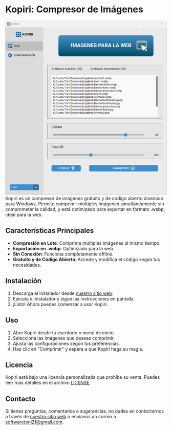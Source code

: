 # Kopiri: Compresor de Imágenes

![ui](example/banner-1.png)
Kopiri es un compresor de imágenes gratuito y de código abierto diseñado para Windows. Permite comprimir múltiples imágenes simultáneamente sin comprometer la calidad, y está optimizado para exportar en formato .webp, ideal para la web.

## Características Principales

- **Compresión en Lote**: Comprime múltiples imágenes al mismo tiempo.
- **Exportación en .webp**: Optimizado para la web.
- **Sin Conexión**: Funciona completamente offline.
- **Gratuito y de Código Abierto**: Accede y modifica el código según tus necesidades.

## Instalación

1. Descarga el instalador desde [nuestro sitio web](https://kopiri-web.vercel.app/).
2. Ejecuta el instalador y sigue las instrucciones en pantalla.
3. ¡Listo! Ahora puedes comenzar a usar Kopiri.

## Uso

1. Abre Kopiri desde tu escritorio o menú de inicio.
2. Selecciona las imágenes que deseas comprimir.
3. Ajusta las configuraciones según tus preferencias.
4. Haz clic en "Comprimir" y espera a que Kopiri haga su magia.

<!-- ## Contribuciones

Si deseas contribuir al proyecto, ¡eres bienvenido! Por favor, lee nuestra [guía de contribución](ruta/a/tu/guia/de/contribucion) para obtener información sobre cómo hacerlo. -->

## Licencia

Kopiri está bajo una licencia personalizada que prohíbe su venta. Puedes leer más detalles en el archivo [LICENSE](LICENSE).

## Contacto

Si tienes preguntas, comentarios o sugerencias, no dudes en contactarnos a través de [nuestro sitio web](https://kopiri-web.vercel.app) o envíanos un correo a softwaretoni21@gmail.com.
